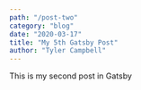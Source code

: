 ```yaml
---
path: "/post-two"
category: "blog"
date: "2020-03-17"
title: "My 5th Gatsby Post"
author: "Tyler Campbell"
---
```


This is my second post in Gatsby

